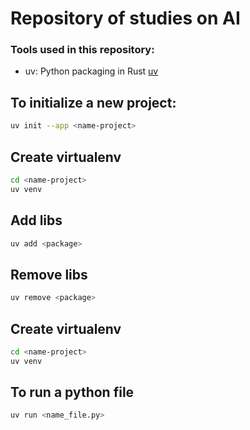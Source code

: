 # Repository of studies on AI

### Tools used in this repository:
- uv: Python packaging in Rust [uv](https://docs.astral.sh/uv/#highlights)

## To initialize a new project:
````bash
uv init --app <name-project>
````

## Create virtualenv
````bash
cd <name-project>
uv venv
````



## Add libs
````bash
uv add <package>
````

## Remove libs
````bash
uv remove <package>
````

## Create virtualenv
````bash
cd <name-project>
uv venv
````


## To run a python file
````bash
uv run <name_file.py>
````

